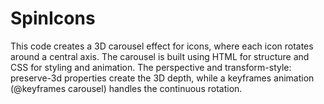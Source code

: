 # SpinIcons
This code creates a 3D carousel effect for icons, where each icon rotates around a central axis. The carousel is built using HTML for structure and CSS for styling and animation. The perspective and transform-style: preserve-3d properties create the 3D depth, while a keyframes animation (@keyframes carousel) handles the continuous rotation.
